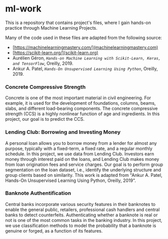 # ml-work

This is a repository that contains project's files, where I gain hands-on practice through Machine Learning Projects. 

Many of the code used in these files are adapted from the following source:

* [https://machinelearningmastery.com/](machinelearningmastery.com)
* [https://scikit-learn.org/](scikit-learn.org)
* Aurélien Géron, _`Hands-on Machine Learning with Scikit-Learn, Keras, and TensorFlow`_, Oreilly, 2019.
* Ankur A. Patel, _`Hands-On Unsupervised Learning Using Python`_, Oreilly, 2019.

### Concrete Compressive Strength
Concrete is one of the most important material in civil engineering. For example, it is used for the development of foundations, columns, beams, slabs, and different load-bearing components. The concrete compressive strength (CCS) is a highly nonlinear function of age and ingredients. In this project, our goal is to predict the CCS.

### Lending Club: Borrowing and Investing Money
A personal loan allows you to borrow money from a lender for almost any purpose, typically with a fixed-term, a fixed rate, and a regular monthly schedule. In this project, we use data from Lending Club. Investors earn money through interest paid on the loans, and Lending Club makes money from loan origination fees and service charges. Our goal is to perform group segmentation on the loan dataset, i.e., identify the underlying structure and group clients based on similarity. This work is adapted from "Ankur A. Patel, Hands-On Unsupervised Learning Using Python, Oreilly, 2019".

### Banknote Authentification
Central banks incorporate various security features in their banknotes to enable the general public, retailers, professional cash handlers and central banks to detect counterfeits. Authenticating whether a banknote is real or not is one of the most common tasks in the banking industry. In this project, we use classification methods to model the probability that a banknote is genuine or forged, as a function of its features.
